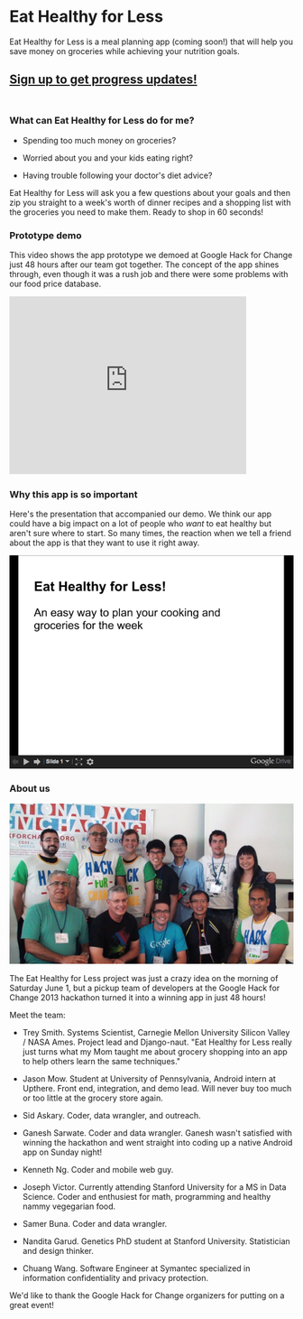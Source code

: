 <link href="http://kevinburke.bitbucket.org/markdowncss/markdown.css" rel="stylesheet"></link>
<title>Eat Healthy for Less</title>

# Eat Healthy for Less

Eat Healthy for Less is a meal planning app (coming soon!) that will
help you save money on groceries while achieving your nutrition goals.

<h2 style="margin-bottom: 50px;"><a href="http://j.mp/ehfl2013">Sign up to get progress updates!</a></h2>

### What can Eat Healthy for Less do for me?

 * Spending too much money on groceries?

 * Worried about you and your kids eating right?

 * Having trouble following your doctor's diet advice?

Eat Healthy for Less will ask you a few questions about your goals and
then zip you straight to a week's worth of dinner recipes and a shopping
list with the groceries you need to make them. Ready to shop in 60
seconds!

### Prototype demo

This video shows the app prototype we demoed at Google Hack for Change
just 48 hours after our team got together. The concept of the app shines
through, even though it was a rush job and there were some problems with
our food price database.

<iframe width="420" height="315" src="http://www.youtube.com/embed/gerYM-CydPc" frameborder="0" allowfullscreen></iframe>

### Why this app is so important

Here's the presentation that accompanied our demo. We think our app
could have a big impact on a lot of people who *want* to eat healthy but
aren't sure where to start. So many times, the reaction when we tell a
friend about the app is that they want to use it right away.

<a href="http://j.mp/ehfl_pres" target="new_tab"><img src="pres_thumbnail.png"/></a>

### About us

![Google Hack for Change Winners](award.jpg)

The Eat Healthy for Less project was just a crazy idea on the morning of
Saturday June 1, but a pickup team of developers at the Google Hack for
Change 2013 hackathon turned it into a winning app in just 48 hours!

Meet the team:

 * Trey Smith. Systems Scientist, Carnegie Mellon University Silicon
   Valley / NASA Ames. Project lead and Django-naut. "Eat Healthy for
   Less really just turns what my Mom taught me about grocery shopping
   into an app to help others learn the same techniques."

 * Jason Mow. Student at University of Pennsylvania, Android intern at Upthere. Front end, integration, and demo lead. Will never buy too much or too little at the grocery store again.

 * Sid Askary. Coder, data wrangler, and outreach.

 * Ganesh Sarwate. Coder and data wrangler. Ganesh wasn't satisfied
   with winning the hackathon and went straight into coding up a
   native Android app on Sunday night!

 * Kenneth Ng. Coder and mobile web guy.

 * Joseph Victor. Currently attending Stanford University for a MS in
   Data Science.  Coder and enthusiest for math, programming and healthy
   nammy vegegarian food.

 * Samer Buna. Coder and data wrangler.

 * Nandita Garud. Genetics PhD student at Stanford
   University. Statistician and design thinker.

 * Chuang Wang. Software Engineer at Symantec specialized in information confidentiality and privacy protection.

We'd like to thank the Google Hack for Change organizers for putting on
a great event!
